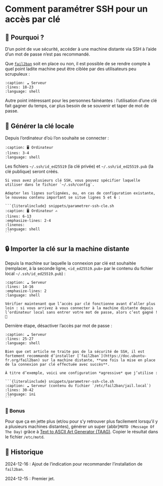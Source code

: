 # Comment paramétrer SSH pour un accès par clé

## 🚪 Pourquoi ?

D’un point de vue sécurité, accéder à une machine distante via SSH à l’aide d’un mot de passe n’est pas recommandé.

Que [`fail2ban`](https://doc.ubuntu-fr.org/fail2ban) soit en place ou non, il est possible de se rendre compte à quel point ladite machine peut être ciblée par des utilisateurs peu scrupuleux :

```{literalinclude} snippets/parametrer-ssh-cle.sh
:caption: ☁️ Serveur
:lines: 18-23
:language: shell
```

Autre point intéressant pour les personnes fainéantes : l’utilisation d’une clé fait gagner du temps, car plus besoin de se souvenir et taper de mot de passe.

## 🔑 Générer la clé locale

Depuis l’ordinateur d’où l’on souhaite se connecter :

```{literalinclude} snippets/parametrer-ssh-cle.sh
:caption: 🖥️ Ordinateur
:lines: 3-4
:language: shell
```

Les fichiers `~/.ssh/id_ed25519` (la clé privée) et `~/.ssh/id_ed25519.pub` (la clé publique) seront créés.

````{note}
Si vous avez plusieurs clé SSH, vous pouvez spécifier laquelle utiliser dans le fichier `~/.ssh/config`.

Adapter les lignes surlignées, ou, en cas de configuration existante, le nouveau contenu important se situe lignes 5 et 6 :

```{literalinclude} snippets/parametrer-ssh-cle.sh
:caption: 🖥️ Ordinateur ✍️ 
:lines: 6-13
:emphasize-lines: 2-4
:linenos:
:language: shell
```
````

## 🔒 Importer la clé sur la machine distante

Depuis la machine sur laquelle la connexion par clé est souhaitée (remplacer, à la seconde ligne, `<id_ed25519.pub>` par le contenu du fichier local `~/.ssh/id_ed25519.pub`) :

```{literalinclude} snippets/parametrer-ssh-cle.sh
:caption: ☁️ Serveur
:lines: 14-16
:emphasize-lines: 2
:language: shell
```

```{important}
Vérifier maintenant que l’accès par clé fonctionne avant d’aller plus loin : si vous arrivez à vous connecter à la machine distante depuis l’ordinateur local sans entrer votre mot de passe, alors c’est gagné ! 🥳
```

Dernière étape, désactiver l’accès par mot de passe :

```{literalinclude} snippets/parametrer-ssh-cle.sh
:caption: ☁️ Serveur
:lines: 25-27
:language: shell
```

````{hint}
Bien que cet article ne traite pas de la sécurité de SSH, il est fortement recommandé d’installer [`fail2ban`](https://doc.ubuntu-fr.org/fail2ban) sur la machine distante, **une fois la mise en place de la connexion par clé effectuée avec succès**.

À titre d’exemple, voici une configuration *agressive* que j’utilise :

```{literalinclude} snippets/parametrer-ssh-cle.sh
:caption: ☁️ Serveur (contenu du fichier `/etc/fail2ban/jail.local`)
:lines: 30-42
:language: ini
```
````

### 🍰 Bonus

Pour que ça en jette plus (et/ou pour s’y retrouver plus facilement lorsqu’il y a plusieurs machines distantes), générer un super {abbr}`MOTD (Message Of The Day)` grâce à [Text to ASCII Art Generator (TAAG)](https://patorjk.com/software/taag/). Copier le résultat dans le fichier `/etc/motd`.

## 📜 Historique

2024-12-16
: Ajout de l’indication pour recommander l’installation de `fail2ban`.

2024-12-15
: Premier jet.
